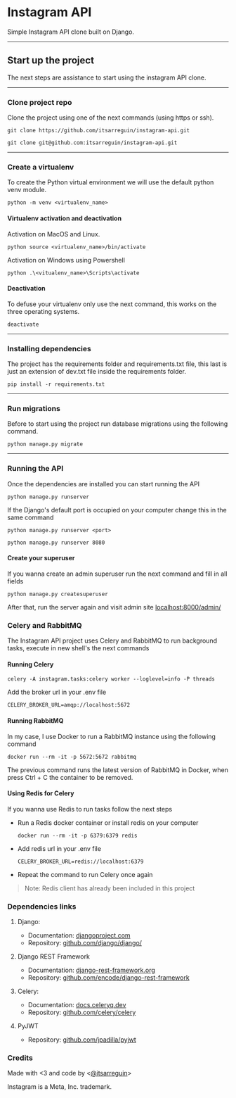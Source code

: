 # Instagram API

Simple Instagram API clone built on Django.

---

## Start up the project

The next steps are assistance to start using the instagram API clone.

---

### Clone project repo

Clone the project using one of the next commands (using https or ssh).

```shell
git clone https://github.com/itsarreguin/instagram-api.git
```

```shell
git clone git@github.com:itsarreguin/instagram-api.git
```

---

### Create a virtualenv

To create the Python virtual environment we will use the default python venv module.

```shell
python -m venv <virtualenv_name>
```

#### Virtualenv activation and deactivation

Activation on MacOS and Linux.

```shell
python source <virtualenv_name>/bin/activate
```

Activation on Windows using Powershell

```shell
python .\<vitualenv_name>\Scripts\activate
```

#### Deactivation

To defuse your virtualenv only use the next command, this works on the three operating systems.

```shell
deactivate
```

---

### Installing dependencies

The project has the requirements folder and requirements.txt file, this last is just an extension of dev.txt file inside the requirements folder.

```shell
pip install -r requirements.txt
```

---

### Run migrations

Before to start using the project run database migrations using the following command.

```shell
python manage.py migrate
```

---

### Running the API

Once the dependencies are installed you can start running the API

```shell
python manage.py runserver
```

If the Django's default port is occupied on your computer change this in the same command

```shell
python manage.py runserver <port>

python manage.py runserver 8080
```

#### Create your superuser

If you wanna create an admin superuser run the next command and fill in all fields

```shell
python manage.py createsuperuser
```

After that, run the server again and visit admin site [localhost:8000/admin/](http://localhost:8000/admin/)

### Celery and RabbitMQ

The Instagram API project uses Celery and RabbitMQ to run background tasks, execute in new shell's the next commands

#### Running Celery

```shell
celery -A instagram.tasks:celery worker --loglevel=info -P threads
```

Add the broker url in your .env file

```text
CELERY_BROKER_URL=amqp://localhost:5672
```

#### Running RabbitMQ

In my case, I use Docker to run a RabbitMQ instance using the following command

```shell
docker run --rm -it -p 5672:5672 rabbitmq
```

The previous command runs the latest version of RabbitMQ in Docker, when press Ctrl + C the container to be removed.

#### Using Redis for Celery

If you wanna use Redis to run tasks follow the next steps

- Run a Redis docker container or install redis on your computer

    ```shell
    docker run --rm -it -p 6379:6379 redis
    ```

- Add redis url in your .env file

    ```text
    CELERY_BROKER_URL=redis://localhost:6379
    ```

- Repeat the command to run Celery once again

> Note: Redis client has already been included in this project

### Dependencies links

1. Django:
    + Documentation: [djangoproject.com](https://djangoproject.com/)
    + Repository: [github.com/django/django/](https://www.github.com/django/django)

2. Django REST Framework
    + Documentation: [django-rest-framework.org](https://www.django-rest-framework.org)
    + Repository: [github.com/encode/django-rest-framework](https://www.github.com/encode/django-rest-framework/)

3. Celery:
    + Documentation: [docs.celeryq.dev](https://docs.celeryq.dev/)
    + Repository: [github.com/celery/celery](https://www.github.com/celery/celery/)

4. PyJWT
    + Repository: [github.com/jpadilla/pyjwt](https://github.com/jpadilla/pyjwt)

### Credits

Made with <3 and code by <[@itsarreguin](https://twitter.com/itsarreguin/)>

Instagram is a Meta, Inc. trademark.
